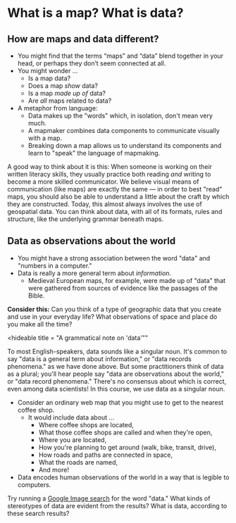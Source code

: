 

# What is a map? What is data?

## How are maps and data different?

* You might find that the terms “maps” and “data” blend together in your head, or perhaps they don’t seem connected at all.
* You might wonder ...
    * Is a map data?
    * Does a map *show* data?
    * Is a map *made up of* data?
    * Are *all* maps related to data?
* A metaphor from language:
    * Data makes up the "words" which, in isolation, don't mean very much.
    * A mapmaker combines data components to communicate visually with a map.
    * Breaking down a map allows us to understand its components and learn to "speak" the language of mapmaking.

<Hideable title="Further explanation">

A good way to think about it is this: When someone is working on their written literacy skills, they usually practice both reading *and* writing to become a more skilled communicator. We believe visual means of communication (like maps) are exactly the same — in order to best "read" maps, you should also be able to understand a little about the craft by which they are constructed. Today, this almost always involves the use of geospatial data. You can think about data, with all of its formats, rules and structure, like the underlying grammar beneath maps.

</Hideable>

## Data as observations about the world

* You might have a strong association between the word "data" and "numbers in a computer."
* Data is really a more general term about _information_.
    * Medieval European maps, for example, were made up of "data" that were gathered from sources of evidence like the passages of the Bible.

<aside>

**Consider this:** Can you think of a type of geographic data that you create and use in your everyday life? What observations of space and place do you make all the time?

</aside>

<hideable title = "A grammatical note on 'data'""

To most English-speakers, data sounds like a singular noun. It's common to say "data is a general term about information," or "data records phenomena." as we have done above. But some practitioners think of data as a plural; you'll hear people say "data are observations about the world," or "data record phenomena." There's no consensus about which is correct, even among data scientists! In this course, we use data as a singular noun. 

</hideable>

* Consider an ordinary web map that you might use to get to the nearest coffee shop.
    * It would include data about ...
        * Where coffee shops are located,
        * What those coffee shops are called and when they're open,
        * Where you are located,
        * How you're planning to get around (walk, bike, transit, drive),
        * How roads and paths are connected in space,
        * What the roads are named,
        * And more!
* Data encodes human observations of the world in a way that is legible to computers.

<aside>

Try running a [Google Image search](https://www.google.com/search?tbm=isch&source=hp&biw=1280&bih=1341&ei=4IklYLu4CZC1ggeL5ZaIAQ&q=data&oq=data&gs_lcp=CgNpbWcQAzIFCAAQsQMyBQgAELEDMgUIABCxAzIFCAAQsQMyBQgAELEDMgUIABCxAzIFCAAQsQMyBQgAELEDMgUIABCxAzIFCAAQsQM6AggAOggIABCxAxCDAVC-BFieBmCAB2gAcAB4AIABeogB9wGSAQMyLjGYAQCgAQGqAQtnd3Mtd2l6LWltZw&sclient=img&ved=0ahUKEwi7qMLYzOLuAhWQmuAKHYuyBREQ4dUDCAY&uact=5) for the word "data."  What kinds of stereotypes of data are evident from the results? What is data, according to these search results?

</aside>


<Quizlet
    title="Check your understanding"
    :questions="[
        {text: 'A given map is produced from exactly one dataset.',
        answers: [
            {text: 'True'},
            {text: 'False', correct: true}
        ]},
        {text: 'Only specific types of data can be read by computers.',
        answers: [
            {text: 'True', correct: true},
            {text: 'False'}
        ]
        }
    ]"
/>
